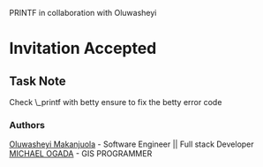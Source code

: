 PRINTF in collaboration with Oluwasheyi
# Invitation Accepted
## Task Note
<p> Check \_printf with betty ensure to fix the betty error code
</p>

### Authors
[Oluwasheyi Makanjuola](https://github.com/mxcoded) - Software Engineer || Full stack Developer<br/>
[MICHAEL OGADA](https://github.com/OGADA104) - GIS PROGRAMMER
 
